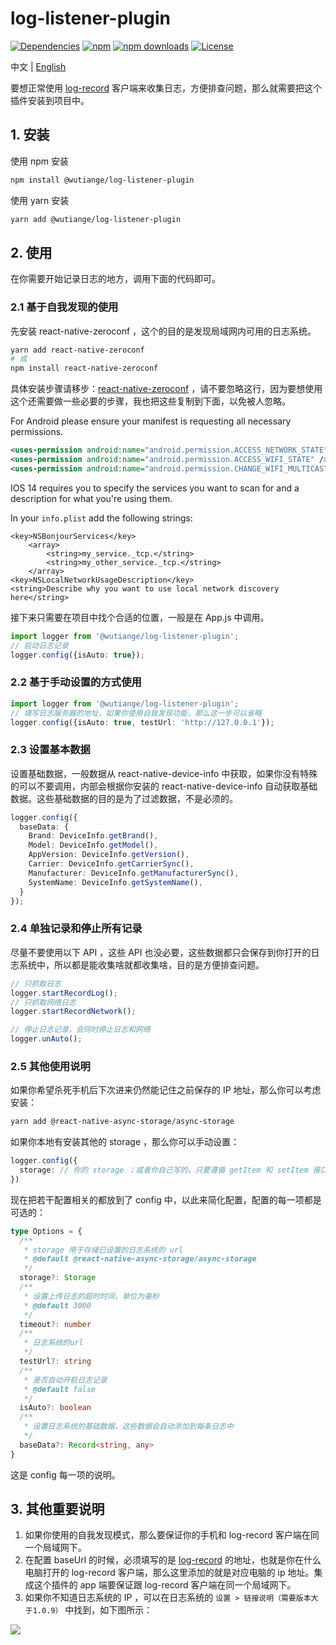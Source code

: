 # log-listener-plugin
[![Dependencies](https://img.shields.io/badge/dependencies-none-green)](https://www.npmjs.com/package/@wutiange/log-listener-plugin?activeTab=dependencies)
[![npm](https://img.shields.io/npm/v/@wutiange/log-listener-plugin)](https://www.npmjs.com/package/@wutiange/log-listener-plugin)
[![npm downloads](https://img.shields.io/npm/dm/@wutiange/log-listener-plugin)](https://www.npmjs.com/package/@wutiange/log-listener-plugin)
[![License](https://img.shields.io/npm/l/@wutiange/log-listener-plugin)](./LICENSE)

中文 | [English](./docs/README_EN.md)

要想正常使用 [log-record](https://github.com/wutiange/log-record) 客户端来收集日志，方便排查问题，那么就需要把这个插件安装到项目中。

## 1. 安装

使用 npm 安装

```bash
npm install @wutiange/log-listener-plugin
```

使用 yarn 安装

```bash
yarn add @wutiange/log-listener-plugin
```

## 2. 使用

在你需要开始记录日志的地方，调用下面的代码即可。

### 2.1 基于自我发现的使用

先安装 react-native-zeroconf ，这个的目的是发现局域网内可用的日志系统。

```bash
yarn add react-native-zeroconf
# 或
npm install react-native-zeroconf
```

具体安装步骤请移步：[react-native-zeroconf](https://www.npmjs.com/package/react-native-zeroconf) ，请不要忽略这行，因为要想使用这个还需要做一些必要的步骤，我也把这些复制到下面，以免被人忽略。

For Android please ensure your manifest is requesting all necessary permissions.

```xml
<uses-permission android:name="android.permission.ACCESS_NETWORK_STATE" />
<uses-permission android:name="android.permission.ACCESS_WIFI_STATE" />
<uses-permission android:name="android.permission.CHANGE_WIFI_MULTICAST_STATE" />
```

IOS 14 requires you to specify the services you want to scan for and a description for what you're using them.

In your `info.plist` add the following strings:

```plist
<key>NSBonjourServices</key>
	<array>
		<string>my_service._tcp.</string>
		<string>my_other_service._tcp.</string>
	</array>
<key>NSLocalNetworkUsageDescription</key>
<string>Describe why you want to use local network discovery here</string>
```

接下来只需要在项目中找个合适的位置，一般是在 App.js 中调用。

```ts
import logger from '@wutiange/log-listener-plugin';
// 启动日志记录
logger.config({isAuto: true});
```

### 2.2 基于手动设置的方式使用

```ts
import logger from '@wutiange/log-listener-plugin';
// 填写日志服务器的地址，如果你使用自我发现功能，那么这一步可以省略
logger.config({isAuto: true, testUrl: 'http://127.0.0.1'});
```

### 2.3 设置基本数据

设置基础数据，一般数据从 react-native-device-info 中获取，如果你没有特殊的可以不要调用，内部会根据你安装的 react-native-device-info 自动获取基础数据。这些基础数据的目的是为了过滤数据，不是必须的。

```ts
logger.config({
  baseData: {
    Brand: DeviceInfo.getBrand(),
    Model: DeviceInfo.getModel(),
    AppVersion: DeviceInfo.getVersion(),
    Carrier: DeviceInfo.getCarrierSync(),
    Manufacturer: DeviceInfo.getManufacturerSync(),
    SystemName: DeviceInfo.getSystemName(),
  }
});
```

### 2.4 单独记录和停止所有记录

尽量不要使用以下 API ，这些 API 也没必要，这些数据都只会保存到你打开的日志系统中，所以都是能收集啥就都收集啥，目的是方便排查问题。

```ts
// 只抓取日志
logger.startRecordLog();
// 只抓取网络日志
logger.startRecordNetwork();

// 停止日志记录，会同时停止日志和网络
logger.unAuto();
```

### 2.5 其他使用说明

如果你希望杀死手机后下次进来仍然能记住之前保存的 IP 地址，那么你可以考虑安装：

```bash
yarn add @react-native-async-storage/async-storage
```

如果你本地有安装其他的 storage ，那么你可以手动设置：

```ts
logger.config({
  storage: // 你的 storage ；或者你自己写的，只要遵循 getItem 和 setItem 接口规范即可  
})
```

现在把若干配置相关的都放到了 config 中，以此来简化配置，配置的每一项都是可选的：

```ts
type Options = {
  /**
   * storage 用于存储已设置的日志系统的 url
   * @default @react-native-async-storage/async-storage
   */
  storage?: Storage
  /**
   * 设置上传日志的超时时间，单位为毫秒
   * @default 3000
   */
  timeout?: number
  /**
   * 日志系统的url
   */
  testUrl?: string
  /**
   * 是否自动开启日志记录
   * @default false
   */
  isAuto?: boolean
  /**
   * 设置日志系统的基础数据，这些数据会自动添加到每条日志中
   */
  baseData?: Record<string, any>
}
```

这是 config 每一项的说明。

## 3. 其他重要说明

1.  如果你使用的自我发现模式，那么要保证你的手机和 log-record 客户端在同一个局域网下。
1.  在配置 baseUrl 的时候，必须填写的是 [log-record](https://github.com/wutiange/log-record) 的地址，也就是你在什么电脑打开的 log-record 客户端，那么这里添加的就是对应电脑的 ip 地址。集成这个插件的 app 端要保证跟 log-record 客户端在同一个局域网下。
1.  如果你不知道日志系统的 IP ，可以在日志系统的 `设置 > 链接说明（需要版本大于1.0.9）` 中找到，如下图所示：

![](https://p0-xtjj-private.juejin.cn/tos-cn-i-73owjymdk6/2d63a50d17db4bc8ae3af0f54ad607c5~tplv-73owjymdk6-jj-mark-v1:0:0:0:0:5o6Y6YeR5oqA5pyv56S-5Yy6IEAg5ZC05pWs5oKm:q75.awebp?policy=eyJ2bSI6MywidWlkIjoiNDM2MzYxOTgyMTYwNjEifQ%3D%3D&rk3s=e9ecf3d6&x-orig-authkey=f32326d3454f2ac7e96d3d06cdbb035152127018&x-orig-expires=1731033526&x-orig-sign=dafJc6ntYEXBbDauv9%2F8ksAhYm4%3D)